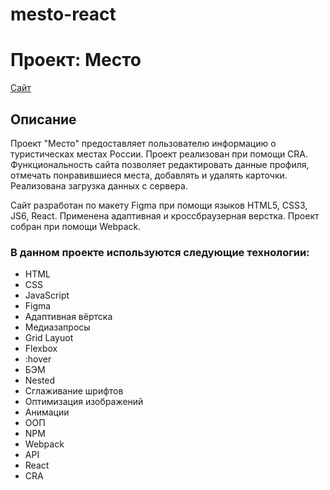 # mesto-react
# Проект: Место
[Сайт](https://parfion.github.io/mesto-react/)

## Описание
Проект "Место" предоставляет пользователю информацию о туристическах местах России. Проект реализован при помощи CRA.
Функциональность сайта позволяет редактировать данные профиля, отмечать понравившиеся места, добавлять и удалять карточки.
Реализована загрузка данных с сервера. 

Сайт разработан по макету Figma при помощи языков HTML5, CSS3, JS6, React. Применена адаптивная и кроссбраузерная верстка. Проект собран при помощи Webpack. 

### В данном проекте используются следующие технологии:
- HTML
- CSS
- JavaScript
- Figma
- Адаптивная вёртска
- Медиазапросы
- Grid Layuot
- Flexbox
- :hover
- БЭМ
- Nested
- Сглаживание шрифтов
- Оптимизация изображений
- Анимации
- ООП
- NPM
- Webpack
- API
- React
- CRA